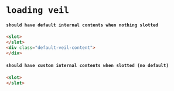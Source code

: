 # `loading veil`

#### `should have default internal contents when nothing slotted`

```html
<slot>
</slot>
<div class="default-veil-content">
</div>
```

#### `should have custom internal contents when slotted (no default)`

```html
<slot>
</slot>

```

